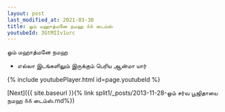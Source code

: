 ```yaml
---
layout: post
last_modified_at: 2021-03-30
title: ஓம் மஹாத்மனே நமஹ ௧௧ டைம்ஸ்
youtubeId: 3GtMIIv1urc
---
```

 
 
 ஓம் மஹாத்மனே நமஹ  
 
 -  எல்லா இடங்களிலும் இருக்கும் பெரிய ஆன்மா யார் 
 
  
 
  
 
 
 
 
 
 


{% include youtubePlayer.html id=page.youtubeId %}
 
[Next]({{ site.baseurl }}{% link  split1/_posts/2013-11-28-ஓம் சர்வ பூஜிதாயை நமஹ ௧௧ டைம்ஸ்.md%})
 
